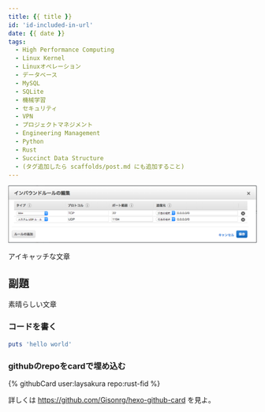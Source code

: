 ```yaml
---
title: {{ title }}
id: 'id-included-in-url'
date: {{ date }}
tags:
  - High Performance Computing
  - Linux Kernel
  - Linuxオペレーション
  - データベース
  - MySQL
  - SQLite
  - 機械学習
  - セキュリティ
  - VPN
  - プロジェクトマネジメント
  - Engineering Management
  - Python
  - Rust
  - Succinct Data Structure
  - (タグ追加したら scaffolds/post.md にも追加すること)
---
```


<img src="/img/2016/07-14-ec2-inbound-rule.png" alt="AWS EC2でのVPNポート開放" width="auto" height="auto">

アイキャッチな文章

<!-- more -->

<!-- toc -->

## 副題

素晴らしい文章

### コードを書く

```ruby タイトル何でも書ける.rb
puts 'hello world'
```

### githubのrepoをcardで埋め込む

{% githubCard user:laysakura repo:rust-fid %}

詳しくは https://github.com/Gisonrg/hexo-github-card を見よ。

